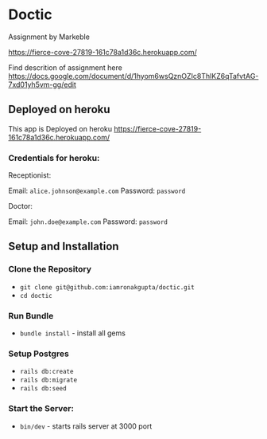 # Doctic
Assignment by Markeble

https://fierce-cove-27819-161c78a1d36c.herokuapp.com/

Find descrition of assignment here
https://docs.google.com/document/d/1hyom6wsQznOZIc8ThlKZ6qTafvtAG-7xd01yh5vm-gg/edit

## Deployed on heroku

This app is Deployed on heroku
https://fierce-cove-27819-161c78a1d36c.herokuapp.com/

### Credentials for heroku:
Receptionist:

Email: `alice.johnson@example.com`
Password: `password`

Doctor:

Email: `john.doe@example.com`
Password: `password`

## Setup and Installation

### Clone the Repository
* `git clone git@github.com:iamronakgupta/doctic.git`
* `cd doctic`

### Run Bundle

* `bundle install` - install all gems

### Setup Postgres
* `rails db:create`
* `rails db:migrate`
* `rails db:seed`

### Start the Server:
* `bin/dev` - starts rails server at 3000 port